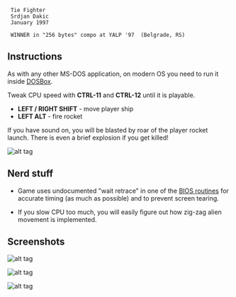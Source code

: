 

~~~~~~~~~~~~~~~~~~~~~~~~~~~~~~~~~~~~~~~~~~~~~~~~~~~~~~~~~~
 Tie Fighter
 Srdjan Dakic
 January 1997

 WINNER in "256 bytes" compo at YALP '97  (Belgrade, RS)
~~~~~~~~~~~~~~~~~~~~~~~~~~~~~~~~~~~~~~~~~~~~~~~~~~~~~~~~~~



Instructions
------------
As with any other MS-DOS application, on modern OS you need to run it inside [DOSBox].

Tweak CPU speed with **CTRL-11** and **CTRL-12** until it is playable.

  - **LEFT / RIGHT SHIFT** - move player ship
  - **LEFT ALT** - fire rocket

If you have sound on, you will be blasted by roar of the player rocket launch. There is even a brief explosion if you get killed!

![alt tag](https://raw.github.com/dakics/asm-tie-fighter/master/tie-0.png)


Nerd stuff
----------

  - Game uses undocumented "wait retrace" in one of the [BIOS routines][ax1003] for accurate timing (as much as possible) and to prevent screen tearing.

  - If you slow CPU too much, you will easily figure out how zig-zag alien movement is implemented.


Screenshots
-----------

![alt tag](https://raw.github.com/dakics/asm-tie-fighter/master/tie-1.png)

![alt tag](https://raw.github.com/dakics/asm-tie-fighter/master/tie-2.png)

![alt tag](https://raw.github.com/dakics/asm-tie-fighter/master/tie-3.png)


[dosbox]: http://www.dosbox.com
[ax1003]: http://www.ousob.com/ng/asm/ng74cc7.php